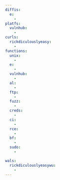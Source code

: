 ```yaml
---
diffis:
  e:
    -
platfs:
  vulnhub:
    -
curls:
  rickdiculouslyeasy:
    -
functions:
  unix:
    -
  e:
    -
  vulnhub:
    -
  al:
    -
  ftp:
    -
  fuzz:
    -
  creds:
    -
  ci:
    -
  rce:
    -
  bf:
    -
  sudo:
    -

wals:
  rickdiculouslyeasywu:
    -
---
```

